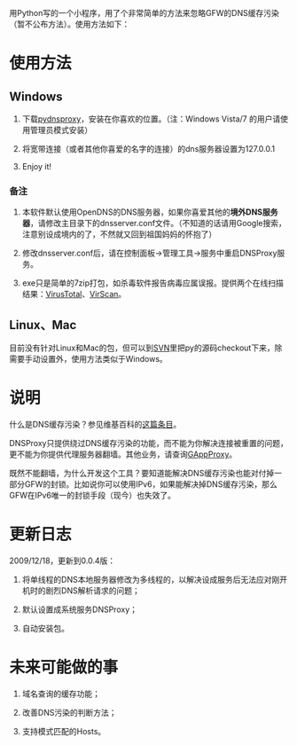 用Python写的一个小程序，用了个非常简单的方法来忽略GFW的DNS缓存污染（暂不公布方法）。使用方法如下：

# 使用方法 #

## Windows ##
1. 下载[pydnsproxy](http://pydnsproxy.googlecode.com/files/DNSProxy-0.0.4-win32.exe)，安装在你喜欢的位置。（注：Windows Vista/7 的用户请使用管理员模式安装）

2. 将宽带连接（或者其他你喜爱的名字的连接）的dns服务器设置为127.0.0.1

3. Enjoy it!

### 备注 ###

1. 本软件默认使用OpenDNS的DNS服务器，如果你喜爱其他的**境外DNS服务器**，请修改主目录下的dnsserver.conf文件。（不知道的话请用Google搜索，注意别设成境内的了，不然就又回到祖国妈妈的怀抱了）

2. 修改dnsserver.conf后，请在控制面板->管理工具->服务中重启DNSProxy服务。

3. exe只是简单的7zip打包，如杀毒软件报告病毒应属误报。提供两个在线扫描结果：[VirusTotal](http://www.virustotal.com/zh-cn/analisis/1d6f6bd409fbe2f044787961c7a4015e289f22d4122c3a2bb77e9241f224bdd7-1261121253)、[VirScan](http://www.virscan.org/report/89d842cdfb9e0983837e51c1b0cf4a68.html)。

## Linux、Mac ##
目前没有针对Linux和Mac的包，但可以到[SVN](http://pydnsproxy.googlecode.com/svn/trunk/)里把py的源码checkout下来，除需要手动设置外，使用方法类似于Windows。

# 说明 #

什么是DNS缓存污染？参见维基百科的[这篇条目](http://zh.wikipedia.org/wiki/域名服務器緩存污染)。

DNSProxy只提供绕过DNS缓存污染的功能，而不能为你解决连接被重置的问题，更不能为你提供代理服务器翻墙。其他业务，请查询[GAppProxy](http://code.google.com/p/gappproxy/)。

既然不能翻墙，为什么开发这个工具？要知道能解决DNS缓存污染也能对付掉一部分GFW的封锁。比如说你可以使用IPv6，如果能解决掉DNS缓存污染，那么GFW在IPv6唯一的封锁手段（现今）也失效了。

# 更新日志 #
2009/12/18，更新到0.0.4版：

1. 将单线程的DNS本地服务器修改为多线程的，以解决设成服务后无法应对刚开机时的剧烈DNS解析请求的问题；

2. 默认设置成系统服务DNSProxy；

3. 自动安装包。

# 未来可能做的事 #
1. 域名查询的缓存功能；

2. 改善DNS污染的判断方法；

3. 支持模式匹配的Hosts。